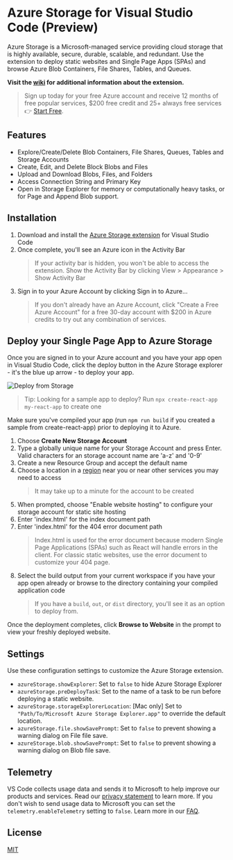 # Azure Storage for Visual Studio Code (Preview)



Azure Storage is a Microsoft-managed service providing cloud storage that is highly available, secure, durable, scalable, and redundant. Use the extension to deploy static websites and Single Page Apps (SPAs) and browse Azure Blob Containers, File Shares, Tables, and Queues.

**Visit the [wiki](https://github.com/Microsoft/vscode-azurestorage/wiki) for additional information about the extension.**

> Sign up today for your free Azure account and receive 12 months of free popular services, $200 free credit and 25+ always free services 👉 [Start Free](https://azure.microsoft.com/free/open-source).

## Features

* Explore/Create/Delete Blob Containers, File Shares, Queues, Tables and Storage Accounts
* Create, Edit, and Delete Block Blobs and Files
* Upload and Download Blobs, Files, and Folders
* Access Connection String and Primary Key
* Open in Storage Explorer for memory or computationally heavy tasks, or for Page and Append Blob support.

## Installation

1. Download and install the [Azure Storage extension](https://marketplace.visualstudio.com/items?itemName=ms-azuretools.vscode-azurestorage) for Visual Studio Code
2. Once complete, you'll see an Azure icon in the Activity Bar
    > If your activity bar is hidden, you won't be able to access the extension. Show the Activity Bar by clicking View > Appearance > Show Activity Bar
3. Sign in to your Azure Account by clicking Sign in to Azure...
    >  If you don't already have an Azure Account, click "Create a Free Azure Account" for a free 30-day account with $200 in Azure credits to try out any combination of services.

## Deploy your Single Page App to Azure Storage

Once you are signed in to your Azure account and you have your app open in Visual Studio Code, click the deploy button in the Azure Storage explorer - it's the blue up arrow - to deploy your app.

![Deploy from Storage](https://github.com/Microsoft/vscode-azurestorage/raw/main/resources/storage-deploy.png)

> Tip: Looking for a sample app to deploy? Run `npx create-react-app my-react-app` to create one

Make sure you've compiled your app (run `npm run build` if you created a sample from create-react-app) prior to deploying it to Azure.

1. Choose **Create New Storage Account**
2. Type a globally unique name for your Storage Account and press Enter. Valid characters for an storage account name are 'a-z' and '0-9'
3. Create a new Resource Group and accept the default name
4. Choose a location in a [region](https://azure.microsoft.com/en-us/global-infrastructure/regions/) near you or near other services you may need to access
    > It may take up to a minute for the account to be created
5. When prompted, choose "Enable website hosting" to configure your storage account for static site hosting
6. Enter 'index.html' for the index document path
7. Enter 'index.html' for the 404 error document path
    > Index.html is used for the error document because modern Single Page Applications (SPAs) such as React will handle errors in the client. For classic static websites, use the error document to customize your 404 page.
8. Select the build output from your current workspace if you have your app open already or browse to the directory containing your compiled application code
    > If you have a `build`, `out`, or `dist` directory, you'll see it as an option to deploy from.

Once the deployment completes, click **Browse to Website** in the prompt to view your freshly deployed website.

## Settings

Use these configuration settings to customize the Azure Storage extension.

* `azureStorage.showExplorer`: Set to `false` to hide Azure Storage Explorer
* `azureStorage.preDeployTask`: Set to the name of a task to be run before deploying a static website.
* `azureStorage.storageExplorerLocation`:  [Mac only] Set to `"Path/To/Microsoft Azure Storage Explorer.app"` to override the default location.
* `azureStorage.file.showSavePrompt`: Set to `false` to prevent showing a warning dialog on File file save.
* `azureStorage.blob.showSavePrompt`: Set to `false` to prevent showing a warning dialog on Blob file save.



## Telemetry

VS Code collects usage data and sends it to Microsoft to help improve our products and services. Read our [privacy statement](https://go.microsoft.com/fwlink/?LinkID=528096&clcid=0x409) to learn more. If you don't wish to send usage data to Microsoft you can set the `telemetry.enableTelemetry` setting to `false`. Learn more in our [FAQ](https://code.visualstudio.com/docs/supporting/faq#_how-to-disable-telemetry-reporting).

## License

[MIT](https://github.com/Microsoft/vscode-azurestorage/blob/main/LICENSE.md)

